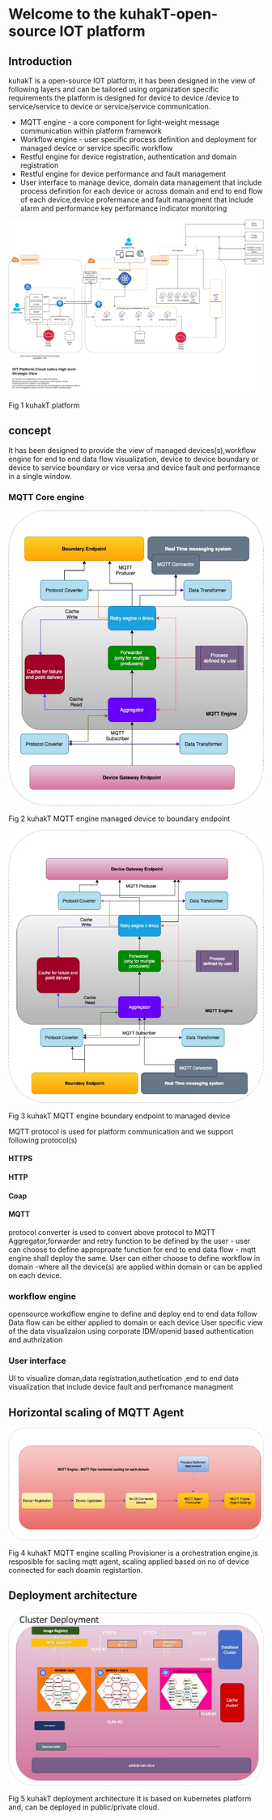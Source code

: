 # Welcome to the kuhakT-open-source IOT platform

## Introduction
kuhakT is a open-source IOT platform, it has been designed in the view of following layers and can be tailored using organization specific requirements
the platform is designed for device to device /device to service/service to device or service/service communication.
* MQTT engine - a core component for light-weight message communication within platform framework
* Workflow engine - user specific process definition and deployment for managed device or service specific workflow
* Restful engine for device registration, authentication and domain registration
* Restful engine for device performance and fault management
* User interface to manage device, domain data management that include process definition for each device or across domain and end to end flow of each device,device profermance and fault managment that include alarm and performance key performance indicator monitoring


![](images/IOT_platform_strategic_view.jpg)

Fig 1 kuhakT platform

## concept
It has been designed to provide the view of managed devices(s),workflow engine for end to end data flow visualization, device to device boundary or device to service boundary or vice versa and device fault and performance in a single window.

### MQTT Core engine
![](images/IOT_image_master-MQTT-engine.jpg)

Fig 2 kuhakT MQTT engine  managed device to boundary endpoint

![](images/IOT_Strategic_updated-MQTT-reverse.jpg)

 Fig 3 kuhakT MQTT engine boundary endpoint to managed device

MQTT protocol is used for platform communication and we support following protocol(s)

#### HTTPS

#### HTTP

#### Coap

#### MQTT

protocol converter is used to convert above protocol to MQTT
Aggregator,forwarder and retry function to be defined by the user - user can choose to define approproate function for end to end data flow - mqtt engine shall deploy the same.
User can either choose to define workflow in domain -where all the device(s) are applied within domain or can be applied on each device.


### workflow engine
opensource workdflow engine to define and deploy end to end data follow
Data flow can be either applied to domain or each device
User specific view of the data visualizaion using corporate IDM/openid based authentication and authrization

### User interface
UI to visualize doman,data registration,authetication ,end to end data visualization that include device fault and perfromance managment

## Horizontal scaling of MQTT Agent
![](images/IOT_Strategic_updated-MQTT-Scalling.jpg)

Fig 4 kuhakT MQTT engine scalling
Provisioner is a orchestration engine,is resposible for sacling mqtt agent, scaling applied based on no of device connected for each doamin registartion.

## Deployment architecture
![](images/IOT_Strategic_updated-deployment.jpg)

Fig 5 kuhakT deployment architecture
It is based on kubernetes platform and, can be deployed in public/private cloud.

